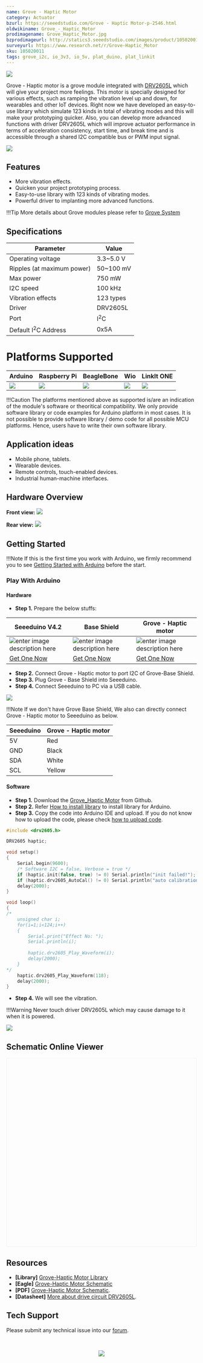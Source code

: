 ```yaml
---
name: Grove - Haptic Motor
category: Actuator
bzurl: https://seeedstudio.com/Grove - Haptic Motor-p-2546.html
oldwikiname: Grove_-_Haptic_Motor
prodimagename: Grove_Haptic_Motor.jpg
bzprodimageurl: http://statics3.seeedstudio.com/images/product/105020011 1.jpg
surveyurl: https://www.research.net/r/Grove-Haptic_Motor
sku: 105020011
tags: grove_i2c, io_3v3, io_5v, plat_duino, plat_linkit
---
```


![](https://files.seeedstudio.com/wiki/Grove-Haptic_Motor/img/bazaar884534_1.jpg)

Grove - Haptic motor is a grove module integrated with [DRV2605L](http://www.ti.com/product/DRV2605L) which will give your project more feelings. This motor is specially designed for various effects, such as ramping the vibration level up and down, for wearables and other IoT devices. Right now we have developed an easy-to-use library which simulate 123 kinds in total of vibrating modes and this will make your prototyping quicker. Also, you can develop more advanced functions with driver DRV2605L which will improve actuator performance in terms of acceleration consistency, start time, and break time and is accessible through a shared I2C compatible bus or PWM input signal.

[![](https://files.seeedstudio.com/wiki/common/Get_One_Now_Banner.png)](http://www.seeedstudio.com/depot/Grove%C2%A0%C2%A0Haptic%C2%A0Motor-p-2546.html)

## Features

-   More vibration effects.
-   Quicken your project prototyping process.
-   Easy-to-use library with 123 kinds of vibrating modes.
-   Powerful driver to implanting more advanced functions.

!!!Tip
    More details about Grove modules please refer to [Grove System](http://wiki.seeedstudio.com/Grove_System/)


## Specifications


| Parameter                      | Value          |
|--------------------------------|----------------|
| Operating voltage              | 3.3~5.0 V      |
| Ripples (at maximum power)     | 50~100 mV      |
| Max power                      | 750 mW         |
| I2C speed                      | 100 kHz        |
| Vibration effects              | 123 types      |
| Driver                         | DRV2605L       |
| Port                           | I<sup>2</sup>C |
| Default I<sup>2</sup>C Address | 0x5A           |

# Platforms Supported


| Arduino                                                                                             | Raspberry Pi                                                                                             | BeagleBone                                                                                      | Wio                                                                                               | LinkIt ONE                                                                                         |
|-----------------------------------------------------------------------------------------------------|----------------------------------------------------------------------------------------------------------|-------------------------------------------------------------------------------------------------|---------------------------------------------------------------------------------------------------|----------------------------------------------------------------------------------------------------|
| ![](https://files.seeedstudio.com/wiki/wiki_english/docs/images/arduino_logo.jpg) | ![](https://files.seeedstudio.com/wiki/wiki_english/docs/images/raspberry_pi_logo_n.jpg) | ![](https://files.seeedstudio.com/wiki/wiki_english/docs/images/bbg_logo_n.jpg) | ![](https://files.seeedstudio.com/wiki/wiki_english/docs/images/wio_logo_n.jpg) | ![](https://files.seeedstudio.com/wiki/wiki_english/docs/images/linkit_logo.jpg) |

!!!Caution
    The platforms mentioned above as supported is/are an indication of the module's software or theoritical compatibility. We only provide software library or code examples for Arduino platform in most cases. It is not possible to provide software library / demo code for all possible MCU platforms. Hence, users have to write their own software library.


## Application ideas

-   Mobile phone, tablets.
-   Wearable devices.
-   Remote controls, touch-enabled devices.
-   Industrial human-machine interfaces.

## Hardware Overview


**Front view:**
![](https://files.seeedstudio.com/wiki/Grove-Haptic_Motor/img/bazaar884534_1.jpg)

**Rear view:**
![](https://raw.githubusercontent.com/SeeedDocument/Grove-Haptic_Motor/master/img/Grove_Haptic_Motor_back.jpg)

## Getting Started

!!!Note
    If this is the first time you work with Arduino, we firmly recommend you to see [Getting Started with Arduino](http://wiki.seeedstudio.com/Getting_Started_with_Arduino/) before the start.

### Play With Arduino

#### Hardware

- **Step 1.** Prepare the below stuffs:

| Seeeduino V4.2 | Base Shield|  Grove - Haptic motor |
|--------------|-------------|-----------------|
|![enter image description here](https://raw.githubusercontent.com/SeeedDocument/Grove_Light_Sensor/master/images/gs_1.jpg)|![enter image description here](https://raw.githubusercontent.com/SeeedDocument/Grove_Light_Sensor/master/images/gs_4.jpg)|![enter image description here](https://files.seeedstudio.com/wiki/Grove-Haptic_Motor/img/bazaar884534_1s.jpg)|
|[Get One Now](http://www.seeedstudio.com/Seeeduino-V4.2-p-2517.html)|[Get One Now](https://www.seeedstudio.com/Base-Shield-V2-p-1378.html)|[Get One Now](http://www.seeedstudio.com/depot/Grove%C2%A0%C2%A0Haptic%C2%A0Motor-p-2546.html)|

- **Step 2.** Connect Grove - Haptic motor to port I2C of Grove-Base Shield.
- **Step 3.** Plug Grove - Base Shield into Seeeduino.
- **Step 4.** Connect Seeeduino to PC via a USB cable.

![](https://raw.githubusercontent.com/SeeedDocument/Grove-Haptic_Motor/master/img/Grove_haptic_motor_connection.jpg)

!!!Note
	If we don't have Grove Base Shield, We also can directly connect Grove - Haptic motor to Seeeduino as below.

| Seeeduino       | Grove - Haptic motor |
|---------------|-------------------------|
| 5V           | Red                     |
| GND           | Black                   |
|SDA  | White                   |
|SCL             | Yellow                  |

#### Software

- **Step 1.** Download the [Grove_Haptic Motor](https://github.com/Seeed-Studio/Grove_Haptic_Motor/archive/master.zip) from Github.
- **Step 2.** Refer [How to install library](http://wiki.seeedstudio.com/How_to_install_Arduino_Library) to install library for Arduino.
- **Step 3.** Copy the code into Arduino IDE and upload. If you do not know how to upload the code, please check [how to upload code](http://wiki.seeedstudio.com/Upload_Code/).

```c++
#include <drv2605.h>

DRV2605 haptic;

void setup()
{
    Serial.begin(9600);
    /* Software I2C = false, Verbose = true */
    if (haptic.init(false, true) != 0) Serial.println("init failed!");
    if (haptic.drv2605_AutoCal() != 0) Serial.println("auto calibration failed!");
    delay(2000);
}

void loop()
{
/*
    unsigned char i;
    for(i=1;i<124;i++)
    {
        Serial.print("Effect No: ");
        Serial.println(i);
        
        haptic.drv2605_Play_Waveform(i);
        delay(2000);
    }
*/
    haptic.drv2605_Play_Waveform(118);
    delay(2000);
}
```

- **Step 4.** We will see the vibration.

!!!Warning
    Never touch driver DRV2605L which may cause damage to it when it is powered.


![](https://raw.githubusercontent.com/SeeedDocument/Grove-Haptic_Motor/master/img/Grove_Haptic_Motor_cautions.png)


## Schematic Online Viewer

<div class="altium-ecad-viewer" data-project-src="https://raw.githubusercontent.com/SeeedDocument/Grove-Haptic_Motor/master/res/Grove_Haptic_Motor_v0.9_Eagle.zip" style="border-radius: 0px 0px 4px 4px; height: 500px; border-style: solid; border-width: 1px; border-color: rgb(241, 241, 241); overflow: hidden; max-width: 1280px; max-height: 700px; box-sizing: border-box;" />
</div>


## Resources

-  **[Library]** [Grove-Haptic Motor Library](https://github.com/Seeed-Studio/Grove_Haptic_Motor)
-  **[Eagle]** [Grove-Haptic Motor Schematic](https://raw.githubusercontent.com/SeeedDocument/Grove-Haptic_Motor/master/res/Grove_Haptic_Motor_v0.9_Eagle.zip) 
- **[PDF]** [Grove-Haptic Motor Schematic](https://raw.githubusercontent.com/SeeedDocument/Grove-Haptic_Motor/master/res/Grove_Haptic_Motor_v0.9_SCH.pdf).
-  **[Datasheet]** [More about drive circuit DRV2605L](http://www.ti.com/product/DRV2605L).


## Tech Support
Please submit any technical issue into our [forum](http://forum.seeedstudio.com/).

<br /><p style="text-align:center"><a href="https://www.seeedstudio.com/act-4.html?utm_source=wiki&utm_medium=wikibanner&utm_campaign=newproducts" target="_blank"><img src="https://files.seeedstudio.com/wiki/Wiki_Banner/new_product.jpg" /></a></p>